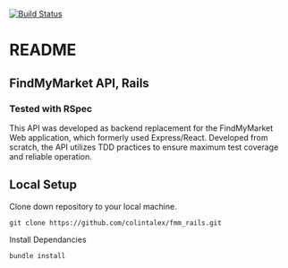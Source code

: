 [![Build Status](https://travis-ci.com/colintalex/fmm_rails.svg?branch=main)](https://travis-ci.com/colintalex/fmm_rails)

# README

## FindMyMarket API, Rails
### Tested with RSpec
This API was developed as backend replacement for the FindMyMarket Web application, which formerly used Express/React.
Developed from scratch, the API utilizes TDD practices to ensure maximum test coverage and reliable operation.

## Local Setup

Clone down repository to your local machine.
```
git clone https://github.com/colintalex/fmm_rails.git
```

Install Dependancies
```
bundle install
```
